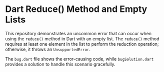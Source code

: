 # Dart Reduce() Method and Empty Lists

This repository demonstrates an uncommon error that can occur when using the `reduce()` method in Dart with an empty list.  The `reduce()` method requires at least one element in the list to perform the reduction operation; otherwise, it throws an `UnsupportedError`.

The `bug.dart` file shows the error-causing code, while `bugSolution.dart` provides a solution to handle this scenario gracefully.